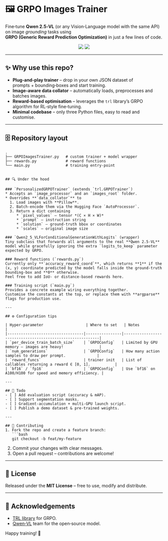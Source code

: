 # 🖼️ GRPO Images Trainer

Fine‑tune **Qwen 2.5‑VL** (or any Vision‑Language model with the same API) on image *grounding* tasks using **GRPO (Generic Reward Prediction Optimization)** in just a few lines of code.

<p align="center">
  <img src="https://img.shields.io/badge/python-3.8%2B-blue?logo=python" />
  <img src="https://img.shields.io/badge/License-MIT-green.svg" />
</p>

---

## ✨ Why use this repo?

* **Plug‑and‑play trainer** – drop in your own JSON dataset of prompts + bounding‑boxes and start training.  
* **Image‑aware data collator** – automatically loads, preprocesses and batches images.  
* **Reward‑based optimisation** – leverages the `trl` library’s GRPO algorithm for RL‑style fine‑tuning.  
* **Minimal codebase** – only three Python files, easy to read and customise.  

---

## 🗄 Repository layout

```text
.
├── GRPOImagesTrainer.py   # custom trainer + model wrapper
├── rewards.py             # reward functions
└── main.py                # training entry‑point


## 🔍 Under the hood

### `PersonalizedGRPOTrainer` (extends `trl.GRPOTrainer`)
* Accepts an `image_processor` and an `images_root` folder.  
* Overrides **`data_collator`** to  
  1. Load images with **Pillow**.  
  2. Batch‑encode them via the Hugging Face `AutoProcessor`.  
  3. Return a dict containing  
     * `pixel_values` – tensor *(C × H × W)*  
     * `prompt` – instruction string  
     * `solution` – ground‑truth bbox or coordinates  
     * `scales` – original image size  

### `Qwen2_5_VLForConditionalGenerationWithLogits` (wrapper)
Tiny subclass that forwards all arguments to the real **Qwen 2.5‑VL** model while gracefully ignoring the extra `logits_to_keep` parameter expected by GRPO.

### Reward functions (`rewards.py`)
Currently only **`accuracy_reward_coord`**, which returns **1** if the (x, y) coordinate predicted by the model falls inside the ground‑truth bounding‑box and **0** otherwise.  
Feel free to add IoU‑ or distance‑based rewards here.

### Training script (`main.py`)
Provides a concrete example wiring everything together.  
Customise the constants at the top, or replace them with **argparse** flags for production use.

---

## ⚙️ Configuration tips

| Hyper‑parameter                   | Where to set   | Notes                                                     |
|----------------------------------|----------------|-----------------------------------------------------------|
| `per_device_train_batch_size`    | `GRPOConfig`   | Limited by GPU memory – images are heavy!                |
| `num_generations`                | `GRPOConfig`   | How many action samples to draw per prompt.              |
| `reward_funcs`                   | trainer init   | List of callables returning a reward ∈ [0, 1].           |
| `bf16` / `fp16`                  | `GRPOConfig`   | Use `bf16` on A100/H100 for speed and memory efficiency. |

---

## 📝 Todo
- [ ] Add evaluation script (accuracy & mAP).  
- [ ] Support segmentation masks.  
- [ ] Gradient‑accumulation + multi‑GPU launch script.  
- [ ] Publish a demo dataset & pre‑trained weights.  

---

## 🤝 Contributing
1. Fork the repo and create a feature branch:  
   ```bash
   git checkout -b feat/my-feature
   ```  
2. Commit your changes with clear messages.  
3. Open a pull request – contributions are welcome!

---

## 📄 License
Released under the **MIT License** – free to use, modify and distribute.

---

## 🙏 Acknowledgements
* [TRL library](https://github.com/huggingface/trl) for GRPO.  
* [Qwen‑VL](https://huggingface.co/Qwen) team for the open‑source model.

Happy training! 🎉
